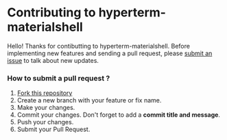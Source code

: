 # Contributing to hyperterm-materialshell

Hello! Thanks for contibutting to hyperterm-materialshell. Before implementing new features and sending a pull request, please [submit an issue](https://github.com/carloscuesta/hyperterm-materialshell/issues/new) to talk about new updates.

### How to submit a pull request ?

1. [Fork this repository](https://github.com/carloscuesta/hyperterm-materialshell/fork)
2. Create a new branch with your feature or fix name.
3. Make your changes.
4. Commit your changes. Don't forget to add a **commit title and message**.
5. Push your changes.
6. Submit your Pull Request.
